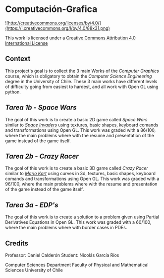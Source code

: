 Computación-Grafica
=============

![http://creativecommons.org/licenses/by/4.0/](https://i.creativecommons.org/l/by/4.0/88x31.png)

This work is licensed under a 
[Creative Commons Attribution 4.0 International License](http://creativecommons.org/licenses/by/4.0/)

Context
-------

This project's goal is to collect the 3 main Works of the _Computer Graphics_ course, which is obligatory to obtain the _Computer Science Engineering_ degree in the University of Chile. These 3 main works have different levels of difficulty going from easiest to hardest, and all work with Open GL using python. 

_Tarea 1b - Space Wars_
---
The goal of this work is to create a basic 2D game called _Space Wars_ similar to [_Space Invaders_](https://en.wikipedia.org/wiki/Space_Invaders) using textures, basic shapes, keyboard comands and transformations using Open GL. This work was graded with a 86/100, where the main problems where with the resume and presentation of the game instead of the game itself.

_Tarea 2b - Crazy Racer_
---
The goal of this work is to create a basic 3D game called _Crazy Racer_ similar to [_Mario Kart_](https://en.wikipedia.org/wiki/Mario_Kart) using curves in 3d, textures, basic shapes, keyboard comands and transformations using Open GL. This work was graded with a 96/100, where the main problems where with the resume and presentation of the game instead of the game itself.

_Tarea 3a - EDP's_
---
The goal of this work is to create a solution to a problem given using Partial Derivatives Equations in Open GL. This work was graded with a 60/100, where the main problems where with border cases in PDEs.

Credits
-------
Professor: Daniel Calderón
Student: Nicolás García Ríos

Computer Sciences Department
Faculty of Physical and Mathematical Sciences
University of Chile
